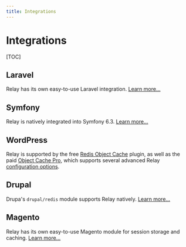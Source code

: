 ```yaml
---
title: Integrations
---
```


# Integrations

[TOC]

## Laravel

Relay has its own easy-to-use Laravel integration. [Learn more...](https://github.com/cachewerk/relay/tree/main/src/Laravel)

## Symfony

Relay is natively integrated into Symfony 6.3. [Learn more...](https://symfony.com/doc/current/components/cache/adapters/redis_adapter.html)

## WordPress

Relay is supported by the free [Redis Object Cache](https://wordpress.org/plugins/redis-cache/) plugin, as well as the paid [Object Cache Pro](https://objectcache.pro), which supports several advanced Relay [configuration options](https://objectcache.pro/docs/configuration-options#relay).

## Drupal

Drupa's `drupal/redis` module supports Relay natively. [Learn more...](https://www.drupal.org/project/redis)

## Magento

Relay has its own easy-to-use Magento module for session storage and caching. [Learn more...](https://github.com/cachewerk/magento-relay)
